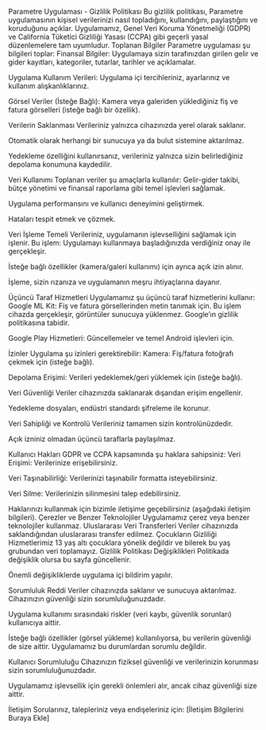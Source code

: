 Parametre Uygulaması - Gizlilik Politikası
Bu gizlilik politikası, Parametre uygulamasının kişisel verilerinizi nasıl topladığını, kullandığını, paylaştığını ve koruduğunu açıklar. Uygulamamız, Genel Veri Koruma Yönetmeliği (GDPR) ve California Tüketici Gizliliği Yasası (CCPA) gibi geçerli yasal düzenlemelere tam uyumludur.
Toplanan Bilgiler
Parametre uygulaması şu bilgileri toplar:
Finansal Bilgiler: Uygulamaya sizin tarafınızdan girilen gelir ve gider kayıtları, kategoriler, tutarlar, tarihler ve açıklamalar.

Uygulama Kullanım Verileri: Uygulama içi tercihleriniz, ayarlarınız ve kullanım alışkanlıklarınız.

Görsel Veriler (İsteğe Bağlı): Kamera veya galeriden yüklediğiniz fiş ve fatura görselleri (isteğe bağlı bir özellik).

Verilerin Saklanması
Verileriniz yalnızca cihazınızda yerel olarak saklanır.  

Otomatik olarak herhangi bir sunucuya ya da bulut sistemine aktarılmaz.  

Yedekleme özelliğini kullanırsanız, verileriniz yalnızca sizin belirlediğiniz depolama konumuna kaydedilir.

Veri Kullanımı
Toplanan veriler şu amaçlarla kullanılır:
Gelir-gider takibi, bütçe yönetimi ve finansal raporlama gibi temel işlevleri sağlamak.

Uygulama performansını ve kullanıcı deneyimini geliştirmek.

Hataları tespit etmek ve çözmek.

Veri İşleme Temeli
Verileriniz, uygulamanın işlevselliğini sağlamak için işlenir. Bu işlem:
Uygulamayı kullanmaya başladığınızda verdiğiniz onay ile gerçekleşir.

İsteğe bağlı özellikler (kamera/galeri kullanımı) için ayrıca açık izin alınır.

İşleme, sizin rızanıza ve uygulamanın meşru ihtiyaçlarına dayanır.

Üçüncü Taraf Hizmetleri
Uygulamamız şu üçüncü taraf hizmetlerini kullanır:
Google ML Kit: Fiş ve fatura görsellerinden metin tanımak için. Bu işlem cihazda gerçekleşir, görüntüler sunucuya yüklenmez. Google’ın gizlilik politikasına tabidir.

Google Play Hizmetleri: Güncellemeler ve temel Android işlevleri için.

İzinler
Uygulama şu izinleri gerektirebilir:
Kamera: Fiş/fatura fotoğrafı çekmek için (isteğe bağlı).

Depolama Erişimi: Verileri yedeklemek/geri yüklemek için (isteğe bağlı).

Veri Güvenliği
Veriler cihazınızda saklanarak dışarıdan erişim engellenir.

Yedekleme dosyaları, endüstri standardı şifreleme ile korunur.

Veri Sahipliği ve Kontrolü
Verileriniz tamamen sizin kontrolünüzdedir.

Açık izniniz olmadan üçüncü taraflarla paylaşılmaz.

Kullanıcı Hakları
GDPR ve CCPA kapsamında şu haklara sahipsiniz:
Veri Erişimi: Verilerinize erişebilirsiniz.

Veri Taşınabilirliği: Verilerinizi taşınabilir formatta isteyebilirsiniz.

Veri Silme: Verilerinizin silinmesini talep edebilirsiniz.

Haklarınızı kullanmak için bizimle iletişime geçebilirsiniz (aşağıdaki iletişim bilgileri).
Çerezler ve Benzer Teknolojiler
Uygulamamız çerez veya benzer teknolojiler kullanmaz.
Uluslararası Veri Transferleri
Veriler cihazınızda saklandığından uluslararası transfer edilmez.
Çocukların Gizliliği
Hizmetlerimiz 13 yaş altı çocuklara yönelik değildir ve bilerek bu yaş grubundan veri toplamayız.
Gizlilik Politikası Değişiklikleri
Politikada değişiklik olursa bu sayfa güncellenir.

Önemli değişikliklerde uygulama içi bildirim yapılır.

Sorumluluk Reddi
Veriler cihazınızda saklanır ve sunucuya aktarılmaz. Cihazınızın güvenliği sizin sorumluluğunuzdadır.

Uygulama kullanımı sırasındaki riskler (veri kaybı, güvenlik sorunları) kullanıcıya aittir.

İsteğe bağlı özellikler (görsel yükleme) kullanılıyorsa, bu verilerin güvenliği de size aittir. Uygulamamız bu durumlardan sorumlu değildir.

Kullanıcı Sorumluluğu
Cihazınızın fiziksel güvenliği ve verilerinizin korunması sizin sorumluluğunuzdadır.

Uygulamamız işlevsellik için gerekli önlemleri alır, ancak cihaz güvenliği size aittir.

İletişim
Sorularınız, talepleriniz veya endişeleriniz için:
[İletişim Bilgilerini Buraya Ekle]

